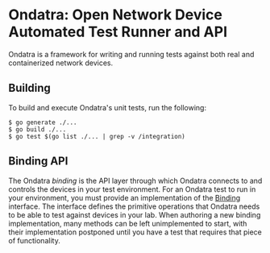 # Ondatra: Open Network Device Automated Test Runner and API

Ondatra is a framework for writing and running tests against both real and
containerized network devices.

## Building

To build and execute Ondatra's unit tests, run the following:

```
$ go generate ./...
$ go build ./...
$ go test $(go list ./... | grep -v /integration)
```

## Binding API

The Ondatra *binding* is the API layer through which Ondatra connects to and
controls the devices in your test environment. For an Ondatra test to run in
your environment, you must provide an implementation of the
[Binding](internal/binding/binding.go) interface. The interface defines the
primitive operations that Ondatra needs to be able to test against devices in
your lab. When authoring a new binding implementation, many methods can be left
unimplemented to start, with their implementation postponed until you have a
test that requires that piece of functionality.
